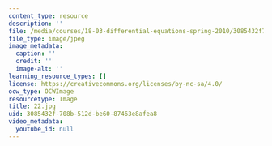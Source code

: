 ```yaml
---
content_type: resource
description: ''
file: /media/courses/18-03-differential-equations-spring-2010/3085432f708b512dbe6087463e8afea8_22.jpg
file_type: image/jpeg
image_metadata:
  caption: ''
  credit: ''
  image-alt: ''
learning_resource_types: []
license: https://creativecommons.org/licenses/by-nc-sa/4.0/
ocw_type: OCWImage
resourcetype: Image
title: 22.jpg
uid: 3085432f-708b-512d-be60-87463e8afea8
video_metadata:
  youtube_id: null
---
```

